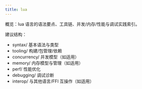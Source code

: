 ```yaml
---
title: lua
---
```


概览：lua 语言的语法要点、工具链、并发/内存/性能与调试实践索引。

建议结构：
- syntax/ 基本语法与类型
- tooling/ 构建/包管理/依赖
- concurrency/ 并发模型（如适用）
- memory/ 内存模型与管理（如适用）
- perf/ 性能优化
- debugging/ 调试诊断
- interop/ 与其他语言/FFI 互操作（如适用）
